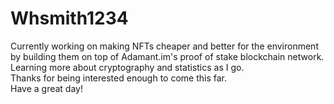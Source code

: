 # Whsmith1234
Currently working on making NFTs cheaper and better for the environment by building them on top of Adamant.im's proof of stake blockchain network.<br>
Learning more about cryptography and statistics as I go.<br>
Thanks for being interested enough to come this far.<br>
Have a great day!


<!--
**Whsmith1234/Whsmith1234** is a ✨ _special_ ✨ repository because its `README.md` (this file) appears on your GitHub profile.

Here are some ideas to get you started:

- 🔭 I’m currently working on ...
- 🌱 I’m currently learning ...
- 👯 I’m looking to collaborate on ...
- 🤔 I’m looking for help with ...
- 💬 Ask me about ...
- 📫 How to reach me: ...
- 😄 Pronouns: ...
- ⚡ Fun fact: ...
-->
